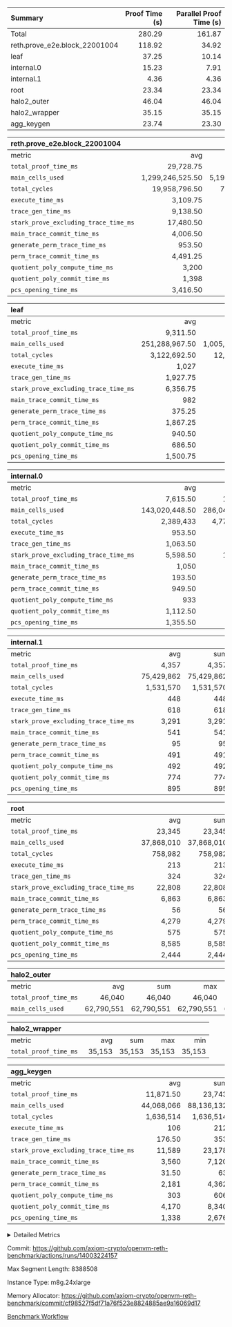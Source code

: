 | Summary | Proof Time (s) | Parallel Proof Time (s) |
|:---|---:|---:|
| Total |  280.29 |  161.87 |
| reth.prove_e2e.block_22001004 |  118.92 |  34.92 |
| leaf |  37.25 |  10.14 |
| internal.0 |  15.23 |  7.91 |
| internal.1 |  4.36 |  4.36 |
| root |  23.34 |  23.34 |
| halo2_outer |  46.04 |  46.04 |
| halo2_wrapper |  35.15 |  35.15 |
| agg_keygen |  23.74 |  23.30 |


| reth.prove_e2e.block_22001004 |||||
|:---|---:|---:|---:|---:|
|metric|avg|sum|max|min|
| `total_proof_time_ms ` |  29,728.75 |  118,915 |  34,917 |  25,879 |
| `main_cells_used     ` |  1,299,246,525.50 |  5,196,986,102 |  1,666,382,183 |  1,013,016,189 |
| `total_cycles        ` |  19,958,796.50 |  79,835,186 |  24,797,924 |  13,048,027 |
| `execute_time_ms     ` |  3,109.75 |  12,439 |  4,318 |  2,023 |
| `trace_gen_time_ms   ` |  9,138.50 |  36,554 |  10,817 |  7,233 |
| `stark_prove_excluding_trace_time_ms` |  17,480.50 |  69,922 |  20,820 |  14,462 |
| `main_trace_commit_time_ms` |  4,006.50 |  16,026 |  5,209 |  2,883 |
| `generate_perm_trace_time_ms` |  953.50 |  3,814 |  1,063 |  901 |
| `perm_trace_commit_time_ms` |  4,491.25 |  17,965 |  5,264 |  3,941 |
| `quotient_poly_compute_time_ms` |  3,200 |  12,800 |  4,252 |  2,142 |
| `quotient_poly_commit_time_ms` |  1,398 |  5,592 |  1,521 |  1,245 |
| `pcs_opening_time_ms ` |  3,416.50 |  13,666 |  3,608 |  3,161 |

| leaf |||||
|:---|---:|---:|---:|---:|
|metric|avg|sum|max|min|
| `total_proof_time_ms ` |  9,311.50 |  37,246 |  10,144 |  7,243 |
| `main_cells_used     ` |  251,288,967.50 |  1,005,155,870 |  280,313,607 |  195,726,168 |
| `total_cycles        ` |  3,122,692.50 |  12,490,770 |  3,457,672 |  2,577,082 |
| `execute_time_ms     ` |  1,027 |  4,108 |  1,122 |  858 |
| `trace_gen_time_ms   ` |  1,927.75 |  7,711 |  2,128 |  1,548 |
| `stark_prove_excluding_trace_time_ms` |  6,356.75 |  25,427 |  6,904 |  4,837 |
| `main_trace_commit_time_ms` |  982 |  3,928 |  1,067 |  762 |
| `generate_perm_trace_time_ms` |  375.25 |  1,501 |  411 |  281 |
| `perm_trace_commit_time_ms` |  1,867.25 |  7,469 |  2,040 |  1,401 |
| `quotient_poly_compute_time_ms` |  940.50 |  3,762 |  1,022 |  721 |
| `quotient_poly_commit_time_ms` |  686.50 |  2,746 |  751 |  520 |
| `pcs_opening_time_ms ` |  1,500.75 |  6,003 |  1,621 |  1,147 |

| internal.0 |||||
|:---|---:|---:|---:|---:|
|metric|avg|sum|max|min|
| `total_proof_time_ms ` |  7,615.50 |  15,231 |  7,914 |  7,317 |
| `main_cells_used     ` |  143,020,448.50 |  286,040,897 |  143,737,833 |  142,303,064 |
| `total_cycles        ` |  2,389,433 |  4,778,866 |  2,397,366 |  2,381,500 |
| `execute_time_ms     ` |  953.50 |  1,907 |  963 |  944 |
| `trace_gen_time_ms   ` |  1,063.50 |  2,127 |  1,066 |  1,061 |
| `stark_prove_excluding_trace_time_ms` |  5,598.50 |  11,197 |  5,885 |  5,312 |
| `main_trace_commit_time_ms` |  1,050 |  2,100 |  1,148 |  952 |
| `generate_perm_trace_time_ms` |  193.50 |  387 |  203 |  184 |
| `perm_trace_commit_time_ms` |  949.50 |  1,899 |  1,014 |  885 |
| `quotient_poly_compute_time_ms` |  933 |  1,866 |  997 |  869 |
| `quotient_poly_commit_time_ms` |  1,112.50 |  2,225 |  1,148 |  1,077 |
| `pcs_opening_time_ms ` |  1,355.50 |  2,711 |  1,370 |  1,341 |

| internal.1 |||||
|:---|---:|---:|---:|---:|
|metric|avg|sum|max|min|
| `total_proof_time_ms ` |  4,357 |  4,357 |  4,357 |  4,357 |
| `main_cells_used     ` |  75,429,862 |  75,429,862 |  75,429,862 |  75,429,862 |
| `total_cycles        ` |  1,531,570 |  1,531,570 |  1,531,570 |  1,531,570 |
| `execute_time_ms     ` |  448 |  448 |  448 |  448 |
| `trace_gen_time_ms   ` |  618 |  618 |  618 |  618 |
| `stark_prove_excluding_trace_time_ms` |  3,291 |  3,291 |  3,291 |  3,291 |
| `main_trace_commit_time_ms` |  541 |  541 |  541 |  541 |
| `generate_perm_trace_time_ms` |  95 |  95 |  95 |  95 |
| `perm_trace_commit_time_ms` |  491 |  491 |  491 |  491 |
| `quotient_poly_compute_time_ms` |  492 |  492 |  492 |  492 |
| `quotient_poly_commit_time_ms` |  774 |  774 |  774 |  774 |
| `pcs_opening_time_ms ` |  895 |  895 |  895 |  895 |

| root |||||
|:---|---:|---:|---:|---:|
|metric|avg|sum|max|min|
| `total_proof_time_ms ` |  23,345 |  23,345 |  23,345 |  23,345 |
| `main_cells_used     ` |  37,868,010 |  37,868,010 |  37,868,010 |  37,868,010 |
| `total_cycles        ` |  758,982 |  758,982 |  758,982 |  758,982 |
| `execute_time_ms     ` |  213 |  213 |  213 |  213 |
| `trace_gen_time_ms   ` |  324 |  324 |  324 |  324 |
| `stark_prove_excluding_trace_time_ms` |  22,808 |  22,808 |  22,808 |  22,808 |
| `main_trace_commit_time_ms` |  6,863 |  6,863 |  6,863 |  6,863 |
| `generate_perm_trace_time_ms` |  56 |  56 |  56 |  56 |
| `perm_trace_commit_time_ms` |  4,279 |  4,279 |  4,279 |  4,279 |
| `quotient_poly_compute_time_ms` |  575 |  575 |  575 |  575 |
| `quotient_poly_commit_time_ms` |  8,585 |  8,585 |  8,585 |  8,585 |
| `pcs_opening_time_ms ` |  2,444 |  2,444 |  2,444 |  2,444 |

| halo2_outer |||||
|:---|---:|---:|---:|---:|
|metric|avg|sum|max|min|
| `total_proof_time_ms ` |  46,040 |  46,040 |  46,040 |  46,040 |
| `main_cells_used     ` |  62,790,551 |  62,790,551 |  62,790,551 |  62,790,551 |

| halo2_wrapper |||||
|:---|---:|---:|---:|---:|
|metric|avg|sum|max|min|
| `total_proof_time_ms ` |  35,153 |  35,153 |  35,153 |  35,153 |

| agg_keygen |||||
|:---|---:|---:|---:|---:|
|metric|avg|sum|max|min|
| `total_proof_time_ms ` |  11,871.50 |  23,743 |  23,302 |  441 |
| `main_cells_used     ` |  44,068,066 |  88,136,132 |  87,208,061 |  928,071 |
| `total_cycles        ` |  1,636,514 |  1,636,514 |  1,636,514 |  1,636,514 |
| `execute_time_ms     ` |  106 |  212 |  212 |  0 |
| `trace_gen_time_ms   ` |  176.50 |  353 |  325 |  28 |
| `stark_prove_excluding_trace_time_ms` |  11,589 |  23,178 |  22,765 |  413 |
| `main_trace_commit_time_ms` |  3,560 |  7,120 |  7,067 |  53 |
| `generate_perm_trace_time_ms` |  31.50 |  63 |  52 |  11 |
| `perm_trace_commit_time_ms` |  2,181 |  4,362 |  4,311 |  51 |
| `quotient_poly_compute_time_ms` |  303 |  606 |  576 |  30 |
| `quotient_poly_commit_time_ms` |  4,170 |  8,340 |  8,279 |  61 |
| `pcs_opening_time_ms ` |  1,338 |  2,676 |  2,473 |  203 |



<details>
<summary>Detailed Metrics</summary>

| air_name | block_number | quotient_deg | interactions | constraints |
| --- | --- | --- | --- | --- |
| AccessAdapterAir<16> | 22001004 | 2 | 5 | 12 | 
| AccessAdapterAir<2> | 22001004 | 2 | 5 | 12 | 
| AccessAdapterAir<32> | 22001004 | 2 | 5 | 12 | 
| AccessAdapterAir<4> | 22001004 | 2 | 5 | 12 | 
| AccessAdapterAir<8> | 22001004 | 2 | 5 | 12 | 
| BitwiseOperationLookupAir<8> | 22001004 | 2 | 2 | 4 | 
| KeccakVmAir | 22001004 | 2 | 321 | 4,513 | 
| MemoryMerkleAir<8> | 22001004 | 2 | 4 | 39 | 
| PersistentBoundaryAir<8> | 22001004 | 2 | 3 | 7 | 
| PhantomAir | 22001004 | 2 | 3 | 5 | 
| Poseidon2PeripheryAir<BabyBearParameters>, 1> | 22001004 | 2 | 1 | 286 | 
| ProgramAir | 22001004 | 1 | 1 | 4 | 
| RangeTupleCheckerAir<2> | 22001004 | 1 | 1 | 4 | 
| Rv32HintStoreAir | 22001004 | 2 | 18 | 28 | 
| Sha256VmAir | 22001004 | 2 | 50 | 663 | 
| VariableRangeCheckerAir | 22001004 | 1 | 1 | 4 | 
| VmAirWrapper<Rv32BaseAluAdapterAir, BaseAluCoreAir<4, 8> | 22001004 | 2 | 20 | 37 | 
| VmAirWrapper<Rv32BaseAluAdapterAir, LessThanCoreAir<4, 8> | 22001004 | 2 | 18 | 40 | 
| VmAirWrapper<Rv32BaseAluAdapterAir, ShiftCoreAir<4, 8> | 22001004 | 2 | 24 | 91 | 
| VmAirWrapper<Rv32BranchAdapterAir, BranchEqualCoreAir<4> | 22001004 | 2 | 11 | 20 | 
| VmAirWrapper<Rv32BranchAdapterAir, BranchLessThanCoreAir<4, 8> | 22001004 | 2 | 13 | 35 | 
| VmAirWrapper<Rv32CondRdWriteAdapterAir, Rv32JalLuiCoreAir> | 22001004 | 2 | 10 | 18 | 
| VmAirWrapper<Rv32HeapAdapterAir<2, 32, 32>, BaseAluCoreAir<32, 8> | 22001004 | 2 | 61 | 126 | 
| VmAirWrapper<Rv32HeapAdapterAir<2, 32, 32>, LessThanCoreAir<32, 8> | 22001004 | 2 | 31 | 129 | 
| VmAirWrapper<Rv32HeapAdapterAir<2, 32, 32>, MultiplicationCoreAir<32, 8> | 22001004 | 2 | 61 | 57 | 
| VmAirWrapper<Rv32HeapAdapterAir<2, 32, 32>, ShiftCoreAir<32, 8> | 22001004 | 2 | 79 | 2,161 | 
| VmAirWrapper<Rv32HeapBranchAdapterAir<2, 32>, BranchEqualCoreAir<32> | 22001004 | 2 | 20 | 55 | 
| VmAirWrapper<Rv32HeapBranchAdapterAir<2, 32>, BranchLessThanCoreAir<32, 8> | 22001004 | 2 | 22 | 126 | 
| VmAirWrapper<Rv32IsEqualModAdapterAir<2, 1, 32, 32>, ModularIsEqualCoreAir<32, 4, 8> | 22001004 | 2 | 25 | 225 | 
| VmAirWrapper<Rv32IsEqualModAdapterAir<2, 3, 16, 48>, ModularIsEqualCoreAir<48, 4, 8> | 22001004 | 2 | 41 | 333 | 
| VmAirWrapper<Rv32JalrAdapterAir, Rv32JalrCoreAir> | 22001004 | 2 | 16 | 20 | 
| VmAirWrapper<Rv32LoadStoreAdapterAir, LoadSignExtendCoreAir<4, 8> | 22001004 | 2 | 18 | 33 | 
| VmAirWrapper<Rv32LoadStoreAdapterAir, LoadStoreCoreAir<4> | 22001004 | 2 | 17 | 40 | 
| VmAirWrapper<Rv32MultAdapterAir, DivRemCoreAir<4, 8> | 22001004 | 2 | 25 | 84 | 
| VmAirWrapper<Rv32MultAdapterAir, MulHCoreAir<4, 8> | 22001004 | 2 | 24 | 31 | 
| VmAirWrapper<Rv32MultAdapterAir, MultiplicationCoreAir<4, 8> | 22001004 | 2 | 19 | 19 | 
| VmAirWrapper<Rv32RdWriteAdapterAir, Rv32AuipcCoreAir> | 22001004 | 2 | 12 | 14 | 
| VmAirWrapper<Rv32VecHeapAdapterAir<1, 2, 2, 32, 32>, FieldExpressionCoreAir> | 22001004 | 2 | 415 | 480 | 
| VmAirWrapper<Rv32VecHeapAdapterAir<1, 6, 6, 16, 16>, FieldExpressionCoreAir> | 22001004 | 2 | 832 | 921 | 
| VmAirWrapper<Rv32VecHeapAdapterAir<2, 1, 1, 32, 32>, FieldExpressionCoreAir> | 22001004 | 2 | 158 | 190 | 
| VmAirWrapper<Rv32VecHeapAdapterAir<2, 2, 2, 32, 32>, FieldExpressionCoreAir> | 22001004 | 2 | 428 | 457 | 
| VmAirWrapper<Rv32VecHeapAdapterAir<2, 3, 3, 16, 16>, FieldExpressionCoreAir> | 22001004 | 2 | 246 | 288 | 
| VmAirWrapper<Rv32VecHeapAdapterAir<2, 6, 6, 16, 16>, FieldExpressionCoreAir> | 22001004 | 2 | 668 | 701 | 
| VmConnectorAir | 22001004 | 2 | 5 | 11 | 

| block_number | execute_time_ms |
| --- | --- |
| 22001004 | 212 | 

| group | air_name | block_number | rows | quotient_deg | prep_cols | perm_cols | main_cols | interactions | constraints | cells |
| --- | --- | --- | --- | --- | --- | --- | --- | --- | --- | --- |
| agg_keygen | AccessAdapterAir<16> | 22001004 |  | 2 |  |  |  | 5 | 12 |  | 
| agg_keygen | AccessAdapterAir<2> | 22001004 | 524,288 | 8 |  | 16 | 11 | 5 | 12 | 14,155,776 | 
| agg_keygen | AccessAdapterAir<32> | 22001004 |  | 2 |  |  |  | 5 | 12 |  | 
| agg_keygen | AccessAdapterAir<4> | 22001004 | 262,144 | 8 |  | 16 | 13 | 5 | 12 | 7,602,176 | 
| agg_keygen | AccessAdapterAir<8> | 22001004 | 8,192 | 8 |  | 16 | 17 | 5 | 12 | 270,336 | 
| agg_keygen | BitwiseOperationLookupAir<8> | 22001004 |  | 2 |  |  |  | 2 | 4 |  | 
| agg_keygen | FriReducedOpeningAir | 22001004 | 524,288 | 8 |  | 84 | 27 | 39 | 71 | 58,195,968 | 
| agg_keygen | JalRangeCheckAir | 22001004 | 65,536 | 8 |  | 28 | 12 | 9 | 14 | 2,621,440 | 
| agg_keygen | MemoryMerkleAir<8> | 22001004 |  | 2 |  |  |  | 4 | 39 |  | 
| agg_keygen | NativePoseidon2Air<BabyBearParameters>, 1> | 22001004 | 65,536 | 8 |  | 312 | 398 | 136 | 572 | 46,530,560 | 
| agg_keygen | PersistentBoundaryAir<8> | 22001004 |  | 2 |  |  |  | 3 | 7 |  | 
| agg_keygen | PhantomAir | 22001004 | 32,768 | 4 |  | 12 | 6 | 3 | 5 | 589,824 | 
| agg_keygen | Poseidon2PeripheryAir<BabyBearParameters>, 1> | 22001004 |  | 2 |  |  |  | 1 | 286 |  | 
| agg_keygen | ProgramAir | 22001004 | 131,072 | 1 |  | 8 | 10 | 1 | 4 | 2,359,296 | 
| agg_keygen | RangeTupleCheckerAir<2> | 22001004 |  | 1 |  |  |  | 1 | 4 |  | 
| agg_keygen | Rv32HintStoreAir | 22001004 |  | 2 |  |  |  | 18 | 28 |  | 
| agg_keygen | VariableRangeCheckerAir | 22001004 | 262,144 | 1 | 2 | 8 | 1 | 1 | 4 | 2,359,296 | 
| agg_keygen | VmAirWrapper<AluNativeAdapterAir, FieldArithmeticCoreAir> | 22001004 | 1,048,576 | 8 |  | 36 | 29 | 15 | 27 | 68,157,440 | 
| agg_keygen | VmAirWrapper<BranchNativeAdapterAir, BranchEqualCoreAir<1> | 22001004 | 262,144 | 8 |  | 28 | 23 | 11 | 25 | 13,369,344 | 
| agg_keygen | VmAirWrapper<NativeAdapterAir<2, 0>, PublicValuesCoreAir> | 22001004 | 64 | 8 |  | 28 | 27 | 11 | 30 | 3,520 | 
| agg_keygen | VmAirWrapper<NativeLoadStoreAdapterAir<1>, NativeLoadStoreCoreAir<1> | 22001004 | 524,288 | 8 |  | 40 | 21 | 15 | 20 | 31,981,568 | 
| agg_keygen | VmAirWrapper<NativeLoadStoreAdapterAir<4>, NativeLoadStoreCoreAir<4> | 22001004 | 131,072 | 8 |  | 40 | 27 | 15 | 20 | 8,781,824 | 
| agg_keygen | VmAirWrapper<NativeVectorizedAdapterAir<4>, FieldExtensionCoreAir> | 22001004 | 131,072 | 8 |  | 36 | 38 | 15 | 27 | 9,699,328 | 
| agg_keygen | VmAirWrapper<Rv32BaseAluAdapterAir, BaseAluCoreAir<4, 8> | 22001004 |  | 2 |  |  |  | 20 | 37 |  | 
| agg_keygen | VmAirWrapper<Rv32BaseAluAdapterAir, LessThanCoreAir<4, 8> | 22001004 |  | 2 |  |  |  | 18 | 40 |  | 
| agg_keygen | VmAirWrapper<Rv32BaseAluAdapterAir, ShiftCoreAir<4, 8> | 22001004 |  | 2 |  |  |  | 24 | 91 |  | 
| agg_keygen | VmAirWrapper<Rv32BranchAdapterAir, BranchEqualCoreAir<4> | 22001004 |  | 2 |  |  |  | 11 | 20 |  | 
| agg_keygen | VmAirWrapper<Rv32BranchAdapterAir, BranchLessThanCoreAir<4, 8> | 22001004 |  | 2 |  |  |  | 13 | 35 |  | 
| agg_keygen | VmAirWrapper<Rv32CondRdWriteAdapterAir, Rv32JalLuiCoreAir> | 22001004 |  | 2 |  |  |  | 10 | 18 |  | 
| agg_keygen | VmAirWrapper<Rv32JalrAdapterAir, Rv32JalrCoreAir> | 22001004 |  | 2 |  |  |  | 16 | 20 |  | 
| agg_keygen | VmAirWrapper<Rv32LoadStoreAdapterAir, LoadSignExtendCoreAir<4, 8> | 22001004 |  | 2 |  |  |  | 18 | 33 |  | 
| agg_keygen | VmAirWrapper<Rv32LoadStoreAdapterAir, LoadStoreCoreAir<4> | 22001004 |  | 2 |  |  |  | 17 | 40 |  | 
| agg_keygen | VmAirWrapper<Rv32MultAdapterAir, DivRemCoreAir<4, 8> | 22001004 |  | 2 |  |  |  | 25 | 84 |  | 
| agg_keygen | VmAirWrapper<Rv32MultAdapterAir, MulHCoreAir<4, 8> | 22001004 |  | 2 |  |  |  | 24 | 31 |  | 
| agg_keygen | VmAirWrapper<Rv32MultAdapterAir, MultiplicationCoreAir<4, 8> | 22001004 |  | 2 |  |  |  | 19 | 19 |  | 
| agg_keygen | VmAirWrapper<Rv32RdWriteAdapterAir, Rv32AuipcCoreAir> | 22001004 |  | 2 |  |  |  | 12 | 14 |  | 
| agg_keygen | VmConnectorAir | 22001004 | 2 | 8 | 1 | 16 | 5 | 5 | 11 | 42 | 
| agg_keygen | VolatileBoundaryAir | 22001004 | 131,072 | 8 |  | 20 | 12 | 7 | 19 | 4,194,304 | 

| group | air_name | block_number | idx | rows | prep_cols | perm_cols | main_cols | cells |
| --- | --- | --- | --- | --- | --- | --- | --- | --- |
| internal.0 | AccessAdapterAir<2> | 22001004 | 0 | 1,048,576 |  | 12 | 11 | 24,117,248 | 
| internal.0 | AccessAdapterAir<2> | 22001004 | 1 | 524,288 |  | 12 | 11 | 12,058,624 | 
| internal.0 | AccessAdapterAir<4> | 22001004 | 0 | 262,144 |  | 12 | 13 | 6,553,600 | 
| internal.0 | AccessAdapterAir<4> | 22001004 | 1 | 262,144 |  | 12 | 13 | 6,553,600 | 
| internal.0 | AccessAdapterAir<8> | 22001004 | 0 | 8,192 |  | 12 | 17 | 237,568 | 
| internal.0 | AccessAdapterAir<8> | 22001004 | 1 | 8,192 |  | 12 | 17 | 237,568 | 
| internal.0 | FriReducedOpeningAir | 22001004 | 0 | 1,048,576 |  | 44 | 27 | 74,448,896 | 
| internal.0 | FriReducedOpeningAir | 22001004 | 1 | 1,048,576 |  | 44 | 27 | 74,448,896 | 
| internal.0 | JalRangeCheckAir | 22001004 | 0 | 131,072 |  | 16 | 12 | 3,670,016 | 
| internal.0 | JalRangeCheckAir | 22001004 | 1 | 131,072 |  | 16 | 12 | 3,670,016 | 
| internal.0 | NativePoseidon2Air<BabyBearParameters>, 1> | 22001004 | 0 | 262,144 |  | 160 | 398 | 146,276,352 | 
| internal.0 | NativePoseidon2Air<BabyBearParameters>, 1> | 22001004 | 1 | 131,072 |  | 160 | 398 | 73,138,176 | 
| internal.0 | PhantomAir | 22001004 | 0 | 65,536 |  | 8 | 6 | 917,504 | 
| internal.0 | PhantomAir | 22001004 | 1 | 65,536 |  | 8 | 6 | 917,504 | 
| internal.0 | ProgramAir | 22001004 | 0 | 131,072 |  | 8 | 10 | 2,359,296 | 
| internal.0 | ProgramAir | 22001004 | 1 | 131,072 |  | 8 | 10 | 2,359,296 | 
| internal.0 | VariableRangeCheckerAir | 22001004 | 0 | 262,144 | 2 | 8 | 1 | 2,359,296 | 
| internal.0 | VariableRangeCheckerAir | 22001004 | 1 | 262,144 | 2 | 8 | 1 | 2,359,296 | 
| internal.0 | VmAirWrapper<AluNativeAdapterAir, FieldArithmeticCoreAir> | 22001004 | 0 | 2,097,152 |  | 20 | 29 | 102,760,448 | 
| internal.0 | VmAirWrapper<AluNativeAdapterAir, FieldArithmeticCoreAir> | 22001004 | 1 | 2,097,152 |  | 20 | 29 | 102,760,448 | 
| internal.0 | VmAirWrapper<BranchNativeAdapterAir, BranchEqualCoreAir<1> | 22001004 | 0 | 262,144 |  | 16 | 23 | 10,223,616 | 
| internal.0 | VmAirWrapper<BranchNativeAdapterAir, BranchEqualCoreAir<1> | 22001004 | 1 | 262,144 |  | 16 | 23 | 10,223,616 | 
| internal.0 | VmAirWrapper<NativeAdapterAir<2, 0>, PublicValuesCoreAir> | 22001004 | 0 | 64 |  | 16 | 23 | 2,496 | 
| internal.0 | VmAirWrapper<NativeAdapterAir<2, 0>, PublicValuesCoreAir> | 22001004 | 1 | 64 |  | 16 | 23 | 2,496 | 
| internal.0 | VmAirWrapper<NativeLoadStoreAdapterAir<1>, NativeLoadStoreCoreAir<1> | 22001004 | 0 | 524,288 |  | 24 | 21 | 23,592,960 | 
| internal.0 | VmAirWrapper<NativeLoadStoreAdapterAir<1>, NativeLoadStoreCoreAir<1> | 22001004 | 1 | 524,288 |  | 24 | 21 | 23,592,960 | 
| internal.0 | VmAirWrapper<NativeLoadStoreAdapterAir<4>, NativeLoadStoreCoreAir<4> | 22001004 | 0 | 262,144 |  | 24 | 27 | 13,369,344 | 
| internal.0 | VmAirWrapper<NativeLoadStoreAdapterAir<4>, NativeLoadStoreCoreAir<4> | 22001004 | 1 | 262,144 |  | 24 | 27 | 13,369,344 | 
| internal.0 | VmAirWrapper<NativeVectorizedAdapterAir<4>, FieldExtensionCoreAir> | 22001004 | 0 | 262,144 |  | 20 | 38 | 15,204,352 | 
| internal.0 | VmAirWrapper<NativeVectorizedAdapterAir<4>, FieldExtensionCoreAir> | 22001004 | 1 | 262,144 |  | 20 | 38 | 15,204,352 | 
| internal.0 | VmConnectorAir | 22001004 | 0 | 2 | 1 | 12 | 5 | 34 | 
| internal.0 | VmConnectorAir | 22001004 | 1 | 2 | 1 | 12 | 5 | 34 | 
| internal.0 | VolatileBoundaryAir | 22001004 | 0 | 262,144 |  | 12 | 12 | 6,291,456 | 
| internal.0 | VolatileBoundaryAir | 22001004 | 1 | 262,144 |  | 12 | 12 | 6,291,456 | 
| internal.1 | AccessAdapterAir<2> | 22001004 | 2 | 524,288 |  | 12 | 11 | 12,058,624 | 
| internal.1 | AccessAdapterAir<4> | 22001004 | 2 | 262,144 |  | 12 | 13 | 6,553,600 | 
| internal.1 | AccessAdapterAir<8> | 22001004 | 2 | 8,192 |  | 12 | 17 | 237,568 | 
| internal.1 | FriReducedOpeningAir | 22001004 | 2 | 262,144 |  | 44 | 27 | 18,612,224 | 
| internal.1 | JalRangeCheckAir | 22001004 | 2 | 65,536 |  | 16 | 12 | 1,835,008 | 
| internal.1 | NativePoseidon2Air<BabyBearParameters>, 1> | 22001004 | 2 | 65,536 |  | 160 | 398 | 36,569,088 | 
| internal.1 | PhantomAir | 22001004 | 2 | 16,384 |  | 8 | 6 | 229,376 | 
| internal.1 | ProgramAir | 22001004 | 2 | 131,072 |  | 8 | 10 | 2,359,296 | 
| internal.1 | VariableRangeCheckerAir | 22001004 | 2 | 262,144 | 2 | 8 | 1 | 2,359,296 | 
| internal.1 | VmAirWrapper<AluNativeAdapterAir, FieldArithmeticCoreAir> | 22001004 | 2 | 1,048,576 |  | 20 | 29 | 51,380,224 | 
| internal.1 | VmAirWrapper<BranchNativeAdapterAir, BranchEqualCoreAir<1> | 22001004 | 2 | 262,144 |  | 16 | 23 | 10,223,616 | 
| internal.1 | VmAirWrapper<NativeAdapterAir<2, 0>, PublicValuesCoreAir> | 22001004 | 2 | 64 |  | 16 | 23 | 2,496 | 
| internal.1 | VmAirWrapper<NativeLoadStoreAdapterAir<1>, NativeLoadStoreCoreAir<1> | 22001004 | 2 | 524,288 |  | 24 | 21 | 23,592,960 | 
| internal.1 | VmAirWrapper<NativeLoadStoreAdapterAir<4>, NativeLoadStoreCoreAir<4> | 22001004 | 2 | 131,072 |  | 24 | 27 | 6,684,672 | 
| internal.1 | VmAirWrapper<NativeVectorizedAdapterAir<4>, FieldExtensionCoreAir> | 22001004 | 2 | 131,072 |  | 20 | 38 | 7,602,176 | 
| internal.1 | VmConnectorAir | 22001004 | 2 | 2 | 1 | 12 | 5 | 34 | 
| internal.1 | VolatileBoundaryAir | 22001004 | 2 | 131,072 |  | 12 | 12 | 3,145,728 | 
| leaf | AccessAdapterAir<2> | 22001004 | 0 | 2,097,152 |  | 16 | 11 | 56,623,104 | 
| leaf | AccessAdapterAir<2> | 22001004 | 1 | 2,097,152 |  | 16 | 11 | 56,623,104 | 
| leaf | AccessAdapterAir<2> | 22001004 | 2 | 2,097,152 |  | 16 | 11 | 56,623,104 | 
| leaf | AccessAdapterAir<2> | 22001004 | 3 | 1,048,576 |  | 16 | 11 | 28,311,552 | 
| leaf | AccessAdapterAir<4> | 22001004 | 0 | 1,048,576 |  | 16 | 13 | 30,408,704 | 
| leaf | AccessAdapterAir<4> | 22001004 | 1 | 1,048,576 |  | 16 | 13 | 30,408,704 | 
| leaf | AccessAdapterAir<4> | 22001004 | 2 | 1,048,576 |  | 16 | 13 | 30,408,704 | 
| leaf | AccessAdapterAir<4> | 22001004 | 3 | 524,288 |  | 16 | 13 | 15,204,352 | 
| leaf | AccessAdapterAir<8> | 22001004 | 0 | 32,768 |  | 16 | 17 | 1,081,344 | 
| leaf | AccessAdapterAir<8> | 22001004 | 1 | 32,768 |  | 16 | 17 | 1,081,344 | 
| leaf | AccessAdapterAir<8> | 22001004 | 2 | 32,768 |  | 16 | 17 | 1,081,344 | 
| leaf | AccessAdapterAir<8> | 22001004 | 3 | 16,384 |  | 16 | 17 | 540,672 | 
| leaf | FriReducedOpeningAir | 22001004 | 0 | 4,194,304 |  | 84 | 27 | 465,567,744 | 
| leaf | FriReducedOpeningAir | 22001004 | 1 | 4,194,304 |  | 84 | 27 | 465,567,744 | 
| leaf | FriReducedOpeningAir | 22001004 | 2 | 4,194,304 |  | 84 | 27 | 465,567,744 | 
| leaf | FriReducedOpeningAir | 22001004 | 3 | 2,097,152 |  | 84 | 27 | 232,783,872 | 
| leaf | JalRangeCheckAir | 22001004 | 0 | 65,536 |  | 28 | 12 | 2,621,440 | 
| leaf | JalRangeCheckAir | 22001004 | 1 | 65,536 |  | 28 | 12 | 2,621,440 | 
| leaf | JalRangeCheckAir | 22001004 | 2 | 65,536 |  | 28 | 12 | 2,621,440 | 
| leaf | JalRangeCheckAir | 22001004 | 3 | 65,536 |  | 28 | 12 | 2,621,440 | 
| leaf | NativePoseidon2Air<BabyBearParameters>, 1> | 22001004 | 0 | 262,144 |  | 312 | 398 | 186,122,240 | 
| leaf | NativePoseidon2Air<BabyBearParameters>, 1> | 22001004 | 1 | 262,144 |  | 312 | 398 | 186,122,240 | 
| leaf | NativePoseidon2Air<BabyBearParameters>, 1> | 22001004 | 2 | 262,144 |  | 312 | 398 | 186,122,240 | 
| leaf | NativePoseidon2Air<BabyBearParameters>, 1> | 22001004 | 3 | 262,144 |  | 312 | 398 | 186,122,240 | 
| leaf | PhantomAir | 22001004 | 0 | 32,768 |  | 12 | 6 | 589,824 | 
| leaf | PhantomAir | 22001004 | 1 | 32,768 |  | 12 | 6 | 589,824 | 
| leaf | PhantomAir | 22001004 | 2 | 32,768 |  | 12 | 6 | 589,824 | 
| leaf | PhantomAir | 22001004 | 3 | 32,768 |  | 12 | 6 | 589,824 | 
| leaf | ProgramAir | 22001004 | 0 | 2,097,152 |  | 8 | 10 | 37,748,736 | 
| leaf | ProgramAir | 22001004 | 1 | 2,097,152 |  | 8 | 10 | 37,748,736 | 
| leaf | ProgramAir | 22001004 | 2 | 2,097,152 |  | 8 | 10 | 37,748,736 | 
| leaf | ProgramAir | 22001004 | 3 | 2,097,152 |  | 8 | 10 | 37,748,736 | 
| leaf | VariableRangeCheckerAir | 22001004 | 0 | 262,144 | 2 | 8 | 1 | 2,359,296 | 
| leaf | VariableRangeCheckerAir | 22001004 | 1 | 262,144 | 2 | 8 | 1 | 2,359,296 | 
| leaf | VariableRangeCheckerAir | 22001004 | 2 | 262,144 | 2 | 8 | 1 | 2,359,296 | 
| leaf | VariableRangeCheckerAir | 22001004 | 3 | 262,144 | 2 | 8 | 1 | 2,359,296 | 
| leaf | VmAirWrapper<AluNativeAdapterAir, FieldArithmeticCoreAir> | 22001004 | 0 | 2,097,152 |  | 36 | 29 | 136,314,880 | 
| leaf | VmAirWrapper<AluNativeAdapterAir, FieldArithmeticCoreAir> | 22001004 | 1 | 2,097,152 |  | 36 | 29 | 136,314,880 | 
| leaf | VmAirWrapper<AluNativeAdapterAir, FieldArithmeticCoreAir> | 22001004 | 2 | 2,097,152 |  | 36 | 29 | 136,314,880 | 
| leaf | VmAirWrapper<AluNativeAdapterAir, FieldArithmeticCoreAir> | 22001004 | 3 | 2,097,152 |  | 36 | 29 | 136,314,880 | 
| leaf | VmAirWrapper<BranchNativeAdapterAir, BranchEqualCoreAir<1> | 22001004 | 0 | 524,288 |  | 28 | 23 | 26,738,688 | 
| leaf | VmAirWrapper<BranchNativeAdapterAir, BranchEqualCoreAir<1> | 22001004 | 1 | 524,288 |  | 28 | 23 | 26,738,688 | 
| leaf | VmAirWrapper<BranchNativeAdapterAir, BranchEqualCoreAir<1> | 22001004 | 2 | 524,288 |  | 28 | 23 | 26,738,688 | 
| leaf | VmAirWrapper<BranchNativeAdapterAir, BranchEqualCoreAir<1> | 22001004 | 3 | 524,288 |  | 28 | 23 | 26,738,688 | 
| leaf | VmAirWrapper<NativeAdapterAir<2, 0>, PublicValuesCoreAir> | 22001004 | 0 | 64 |  | 28 | 27 | 3,520 | 
| leaf | VmAirWrapper<NativeAdapterAir<2, 0>, PublicValuesCoreAir> | 22001004 | 1 | 64 |  | 28 | 27 | 3,520 | 
| leaf | VmAirWrapper<NativeAdapterAir<2, 0>, PublicValuesCoreAir> | 22001004 | 2 | 64 |  | 28 | 27 | 3,520 | 
| leaf | VmAirWrapper<NativeAdapterAir<2, 0>, PublicValuesCoreAir> | 22001004 | 3 | 64 |  | 28 | 27 | 3,520 | 
| leaf | VmAirWrapper<NativeLoadStoreAdapterAir<1>, NativeLoadStoreCoreAir<1> | 22001004 | 0 | 1,048,576 |  | 40 | 21 | 63,963,136 | 
| leaf | VmAirWrapper<NativeLoadStoreAdapterAir<1>, NativeLoadStoreCoreAir<1> | 22001004 | 1 | 1,048,576 |  | 40 | 21 | 63,963,136 | 
| leaf | VmAirWrapper<NativeLoadStoreAdapterAir<1>, NativeLoadStoreCoreAir<1> | 22001004 | 2 | 1,048,576 |  | 40 | 21 | 63,963,136 | 
| leaf | VmAirWrapper<NativeLoadStoreAdapterAir<1>, NativeLoadStoreCoreAir<1> | 22001004 | 3 | 1,048,576 |  | 40 | 21 | 63,963,136 | 
| leaf | VmAirWrapper<NativeLoadStoreAdapterAir<4>, NativeLoadStoreCoreAir<4> | 22001004 | 0 | 262,144 |  | 40 | 27 | 17,563,648 | 
| leaf | VmAirWrapper<NativeLoadStoreAdapterAir<4>, NativeLoadStoreCoreAir<4> | 22001004 | 1 | 262,144 |  | 40 | 27 | 17,563,648 | 
| leaf | VmAirWrapper<NativeLoadStoreAdapterAir<4>, NativeLoadStoreCoreAir<4> | 22001004 | 2 | 262,144 |  | 40 | 27 | 17,563,648 | 
| leaf | VmAirWrapper<NativeLoadStoreAdapterAir<4>, NativeLoadStoreCoreAir<4> | 22001004 | 3 | 262,144 |  | 40 | 27 | 17,563,648 | 
| leaf | VmAirWrapper<NativeVectorizedAdapterAir<4>, FieldExtensionCoreAir> | 22001004 | 0 | 262,144 |  | 36 | 38 | 19,398,656 | 
| leaf | VmAirWrapper<NativeVectorizedAdapterAir<4>, FieldExtensionCoreAir> | 22001004 | 1 | 524,288 |  | 36 | 38 | 38,797,312 | 
| leaf | VmAirWrapper<NativeVectorizedAdapterAir<4>, FieldExtensionCoreAir> | 22001004 | 2 | 524,288 |  | 36 | 38 | 38,797,312 | 
| leaf | VmAirWrapper<NativeVectorizedAdapterAir<4>, FieldExtensionCoreAir> | 22001004 | 3 | 262,144 |  | 36 | 38 | 19,398,656 | 
| leaf | VmConnectorAir | 22001004 | 0 | 2 | 1 | 16 | 5 | 42 | 
| leaf | VmConnectorAir | 22001004 | 1 | 2 | 1 | 16 | 5 | 42 | 
| leaf | VmConnectorAir | 22001004 | 2 | 2 | 1 | 16 | 5 | 42 | 
| leaf | VmConnectorAir | 22001004 | 3 | 2 | 1 | 16 | 5 | 42 | 
| leaf | VolatileBoundaryAir | 22001004 | 0 | 1,048,576 |  | 20 | 12 | 33,554,432 | 
| leaf | VolatileBoundaryAir | 22001004 | 1 | 1,048,576 |  | 20 | 12 | 33,554,432 | 
| leaf | VolatileBoundaryAir | 22001004 | 2 | 1,048,576 |  | 20 | 12 | 33,554,432 | 
| leaf | VolatileBoundaryAir | 22001004 | 3 | 524,288 |  | 20 | 12 | 16,777,216 | 
| root | AccessAdapterAir<2> | 22001004 | 0 | 262,144 |  | 8 | 11 | 4,980,736 | 
| root | AccessAdapterAir<4> | 22001004 | 0 | 131,072 |  | 8 | 13 | 2,752,512 | 
| root | AccessAdapterAir<8> | 22001004 | 0 | 4,096 |  | 8 | 17 | 102,400 | 
| root | FriReducedOpeningAir | 22001004 | 0 | 131,072 |  | 24 | 27 | 6,684,672 | 
| root | JalRangeCheckAir | 22001004 | 0 | 32,768 |  | 12 | 12 | 786,432 | 
| root | NativePoseidon2Air<BabyBearParameters>, 1> | 22001004 | 0 | 32,768 |  | 84 | 398 | 15,794,176 | 
| root | PhantomAir | 22001004 | 0 | 8,192 |  | 8 | 6 | 114,688 | 
| root | ProgramAir | 22001004 | 0 | 131,072 |  | 8 | 10 | 2,359,296 | 
| root | VariableRangeCheckerAir | 22001004 | 0 | 262,144 | 2 | 8 | 1 | 2,359,296 | 
| root | VmAirWrapper<AluNativeAdapterAir, FieldArithmeticCoreAir> | 22001004 | 0 | 524,288 |  | 12 | 29 | 21,495,808 | 
| root | VmAirWrapper<BranchNativeAdapterAir, BranchEqualCoreAir<1> | 22001004 | 0 | 131,072 |  | 12 | 23 | 4,587,520 | 
| root | VmAirWrapper<NativeAdapterAir<2, 0>, PublicValuesCoreAir> | 22001004 | 0 | 64 |  | 12 | 22 | 2,176 | 
| root | VmAirWrapper<NativeLoadStoreAdapterAir<1>, NativeLoadStoreCoreAir<1> | 22001004 | 0 | 262,144 |  | 16 | 21 | 9,699,328 | 
| root | VmAirWrapper<NativeLoadStoreAdapterAir<4>, NativeLoadStoreCoreAir<4> | 22001004 | 0 | 65,536 |  | 16 | 27 | 2,818,048 | 
| root | VmAirWrapper<NativeVectorizedAdapterAir<4>, FieldExtensionCoreAir> | 22001004 | 0 | 65,536 |  | 12 | 38 | 3,276,800 | 
| root | VmConnectorAir | 22001004 | 0 | 2 | 1 | 8 | 5 | 26 | 
| root | VolatileBoundaryAir | 22001004 | 0 | 131,072 |  | 8 | 12 | 2,621,440 | 

| group | air_name | block_number | segment | rows | prep_cols | perm_cols | main_cols | cells |
| --- | --- | --- | --- | --- | --- | --- | --- | --- |
| agg_keygen | AccessAdapterAir<16> | 22001004 | 0 | 1 |  | 16 | 25 | 41 | 
| agg_keygen | AccessAdapterAir<2> | 22001004 | 0 | 1 |  | 16 | 11 | 27 | 
| agg_keygen | AccessAdapterAir<32> | 22001004 | 0 | 1 |  | 16 | 41 | 57 | 
| agg_keygen | AccessAdapterAir<4> | 22001004 | 0 | 1 |  | 16 | 13 | 29 | 
| agg_keygen | AccessAdapterAir<8> | 22001004 | 0 | 1 |  | 16 | 17 | 33 | 
| agg_keygen | BitwiseOperationLookupAir<8> | 22001004 | 0 | 65,536 | 3 | 8 | 2 | 655,360 | 
| agg_keygen | MemoryMerkleAir<8> | 22001004 | 0 | 64 |  | 16 | 32 | 3,072 | 
| agg_keygen | PersistentBoundaryAir<8> | 22001004 | 0 | 1 |  | 12 | 20 | 32 | 
| agg_keygen | PhantomAir | 22001004 | 0 | 1 |  | 12 | 6 | 18 | 
| agg_keygen | Poseidon2PeripheryAir<BabyBearParameters>, 1> | 22001004 | 0 | 32 |  | 8 | 300 | 9,856 | 
| agg_keygen | ProgramAir | 22001004 | 0 | 1 |  | 8 | 10 | 18 | 
| agg_keygen | RangeTupleCheckerAir<2> | 22001004 | 0 | 524,288 | 2 | 8 | 1 | 4,718,592 | 
| agg_keygen | Rv32HintStoreAir | 22001004 | 0 | 1 |  | 44 | 32 | 76 | 
| agg_keygen | VariableRangeCheckerAir | 22001004 | 0 | 262,144 | 2 | 8 | 1 | 2,359,296 | 
| agg_keygen | VmAirWrapper<Rv32BaseAluAdapterAir, BaseAluCoreAir<4, 8> | 22001004 | 0 | 1 |  | 52 | 36 | 88 | 
| agg_keygen | VmAirWrapper<Rv32BaseAluAdapterAir, LessThanCoreAir<4, 8> | 22001004 | 0 | 1 |  | 40 | 37 | 77 | 
| agg_keygen | VmAirWrapper<Rv32BaseAluAdapterAir, ShiftCoreAir<4, 8> | 22001004 | 0 | 1 |  | 52 | 53 | 105 | 
| agg_keygen | VmAirWrapper<Rv32BranchAdapterAir, BranchEqualCoreAir<4> | 22001004 | 0 | 1 |  | 28 | 26 | 54 | 
| agg_keygen | VmAirWrapper<Rv32BranchAdapterAir, BranchLessThanCoreAir<4, 8> | 22001004 | 0 | 1 |  | 32 | 32 | 64 | 
| agg_keygen | VmAirWrapper<Rv32CondRdWriteAdapterAir, Rv32JalLuiCoreAir> | 22001004 | 0 | 1 |  | 28 | 18 | 46 | 
| agg_keygen | VmAirWrapper<Rv32JalrAdapterAir, Rv32JalrCoreAir> | 22001004 | 0 | 1 |  | 36 | 28 | 64 | 
| agg_keygen | VmAirWrapper<Rv32LoadStoreAdapterAir, LoadSignExtendCoreAir<4, 8> | 22001004 | 0 | 1 |  | 52 | 36 | 88 | 
| agg_keygen | VmAirWrapper<Rv32LoadStoreAdapterAir, LoadStoreCoreAir<4> | 22001004 | 0 | 1 |  | 52 | 41 | 93 | 
| agg_keygen | VmAirWrapper<Rv32MultAdapterAir, DivRemCoreAir<4, 8> | 22001004 | 0 | 1 |  | 72 | 59 | 131 | 
| agg_keygen | VmAirWrapper<Rv32MultAdapterAir, MulHCoreAir<4, 8> | 22001004 | 0 | 1 |  | 72 | 39 | 111 | 
| agg_keygen | VmAirWrapper<Rv32MultAdapterAir, MultiplicationCoreAir<4, 8> | 22001004 | 0 | 1 |  | 52 | 31 | 83 | 
| agg_keygen | VmAirWrapper<Rv32RdWriteAdapterAir, Rv32AuipcCoreAir> | 22001004 | 0 | 1 |  | 28 | 20 | 48 | 
| agg_keygen | VmConnectorAir | 22001004 | 0 | 2 | 1 | 16 | 5 | 42 | 
| reth.prove_e2e.block_22001004 | AccessAdapterAir<16> | 22001004 | 0 | 64 |  | 16 | 25 | 2,624 | 
| reth.prove_e2e.block_22001004 | AccessAdapterAir<16> | 22001004 | 1 | 524,288 |  | 16 | 25 | 21,495,808 | 
| reth.prove_e2e.block_22001004 | AccessAdapterAir<16> | 22001004 | 2 | 262,144 |  | 16 | 25 | 10,747,904 | 
| reth.prove_e2e.block_22001004 | AccessAdapterAir<16> | 22001004 | 3 | 65,536 |  | 16 | 25 | 2,686,976 | 
| reth.prove_e2e.block_22001004 | AccessAdapterAir<2> | 22001004 | 2 | 512 |  | 16 | 11 | 13,824 | 
| reth.prove_e2e.block_22001004 | AccessAdapterAir<2> | 22001004 | 3 | 131,072 |  | 16 | 11 | 3,538,944 | 
| reth.prove_e2e.block_22001004 | AccessAdapterAir<32> | 22001004 | 0 | 32 |  | 16 | 41 | 1,824 | 
| reth.prove_e2e.block_22001004 | AccessAdapterAir<32> | 22001004 | 1 | 262,144 |  | 16 | 41 | 14,942,208 | 
| reth.prove_e2e.block_22001004 | AccessAdapterAir<32> | 22001004 | 2 | 131,072 |  | 16 | 41 | 7,471,104 | 
| reth.prove_e2e.block_22001004 | AccessAdapterAir<32> | 22001004 | 3 | 32,768 |  | 16 | 41 | 1,867,776 | 
| reth.prove_e2e.block_22001004 | AccessAdapterAir<4> | 22001004 | 0 | 64 |  | 16 | 13 | 1,856 | 
| reth.prove_e2e.block_22001004 | AccessAdapterAir<4> | 22001004 | 2 | 256 |  | 16 | 13 | 7,424 | 
| reth.prove_e2e.block_22001004 | AccessAdapterAir<4> | 22001004 | 3 | 65,536 |  | 16 | 13 | 1,900,544 | 
| reth.prove_e2e.block_22001004 | AccessAdapterAir<8> | 22001004 | 0 | 1,048,576 |  | 16 | 17 | 34,603,008 | 
| reth.prove_e2e.block_22001004 | AccessAdapterAir<8> | 22001004 | 1 | 2,097,152 |  | 16 | 17 | 69,206,016 | 
| reth.prove_e2e.block_22001004 | AccessAdapterAir<8> | 22001004 | 2 | 2,097,152 |  | 16 | 17 | 69,206,016 | 
| reth.prove_e2e.block_22001004 | AccessAdapterAir<8> | 22001004 | 3 | 1,048,576 |  | 16 | 17 | 34,603,008 | 
| reth.prove_e2e.block_22001004 | BitwiseOperationLookupAir<8> | 22001004 | 0 | 65,536 | 3 | 8 | 2 | 655,360 | 
| reth.prove_e2e.block_22001004 | BitwiseOperationLookupAir<8> | 22001004 | 1 | 65,536 | 3 | 8 | 2 | 655,360 | 
| reth.prove_e2e.block_22001004 | BitwiseOperationLookupAir<8> | 22001004 | 2 | 65,536 | 3 | 8 | 2 | 655,360 | 
| reth.prove_e2e.block_22001004 | BitwiseOperationLookupAir<8> | 22001004 | 3 | 65,536 | 3 | 8 | 2 | 655,360 | 
| reth.prove_e2e.block_22001004 | KeccakVmAir | 22001004 | 0 | 1 |  | 1,056 | 3,163 | 4,219 | 
| reth.prove_e2e.block_22001004 | KeccakVmAir | 22001004 | 1 | 262,144 |  | 1,056 | 3,163 | 1,105,985,536 | 
| reth.prove_e2e.block_22001004 | KeccakVmAir | 22001004 | 2 | 16,384 |  | 1,056 | 3,163 | 69,124,096 | 
| reth.prove_e2e.block_22001004 | KeccakVmAir | 22001004 | 3 | 262,144 |  | 1,056 | 3,163 | 1,105,985,536 | 
| reth.prove_e2e.block_22001004 | MemoryMerkleAir<8> | 22001004 | 0 | 1,048,576 |  | 16 | 32 | 50,331,648 | 
| reth.prove_e2e.block_22001004 | MemoryMerkleAir<8> | 22001004 | 1 | 1,048,576 |  | 16 | 32 | 50,331,648 | 
| reth.prove_e2e.block_22001004 | MemoryMerkleAir<8> | 22001004 | 2 | 1,048,576 |  | 16 | 32 | 50,331,648 | 
| reth.prove_e2e.block_22001004 | MemoryMerkleAir<8> | 22001004 | 3 | 2,097,152 |  | 16 | 32 | 100,663,296 | 
| reth.prove_e2e.block_22001004 | PersistentBoundaryAir<8> | 22001004 | 0 | 1,048,576 |  | 12 | 20 | 33,554,432 | 
| reth.prove_e2e.block_22001004 | PersistentBoundaryAir<8> | 22001004 | 1 | 1,048,576 |  | 12 | 20 | 33,554,432 | 
| reth.prove_e2e.block_22001004 | PersistentBoundaryAir<8> | 22001004 | 2 | 1,048,576 |  | 12 | 20 | 33,554,432 | 
| reth.prove_e2e.block_22001004 | PersistentBoundaryAir<8> | 22001004 | 3 | 1,048,576 |  | 12 | 20 | 33,554,432 | 
| reth.prove_e2e.block_22001004 | PhantomAir | 22001004 | 0 | 4 |  | 12 | 6 | 72 | 
| reth.prove_e2e.block_22001004 | PhantomAir | 22001004 | 1 | 128 |  | 12 | 6 | 2,304 | 
| reth.prove_e2e.block_22001004 | PhantomAir | 22001004 | 2 | 16 |  | 12 | 6 | 288 | 
| reth.prove_e2e.block_22001004 | PhantomAir | 22001004 | 3 | 8 |  | 12 | 6 | 144 | 
| reth.prove_e2e.block_22001004 | Poseidon2PeripheryAir<BabyBearParameters>, 1> | 22001004 | 0 | 1,048,576 |  | 8 | 300 | 322,961,408 | 
| reth.prove_e2e.block_22001004 | Poseidon2PeripheryAir<BabyBearParameters>, 1> | 22001004 | 1 | 1,048,576 |  | 8 | 300 | 322,961,408 | 
| reth.prove_e2e.block_22001004 | Poseidon2PeripheryAir<BabyBearParameters>, 1> | 22001004 | 2 | 524,288 |  | 8 | 300 | 161,480,704 | 
| reth.prove_e2e.block_22001004 | Poseidon2PeripheryAir<BabyBearParameters>, 1> | 22001004 | 3 | 1,048,576 |  | 8 | 300 | 322,961,408 | 
| reth.prove_e2e.block_22001004 | ProgramAir | 22001004 | 0 | 1,048,576 |  | 8 | 10 | 18,874,368 | 
| reth.prove_e2e.block_22001004 | ProgramAir | 22001004 | 1 | 1,048,576 |  | 8 | 10 | 18,874,368 | 
| reth.prove_e2e.block_22001004 | ProgramAir | 22001004 | 2 | 1,048,576 |  | 8 | 10 | 18,874,368 | 
| reth.prove_e2e.block_22001004 | ProgramAir | 22001004 | 3 | 1,048,576 |  | 8 | 10 | 18,874,368 | 
| reth.prove_e2e.block_22001004 | RangeTupleCheckerAir<2> | 22001004 | 0 | 2,097,152 | 2 | 8 | 1 | 18,874,368 | 
| reth.prove_e2e.block_22001004 | RangeTupleCheckerAir<2> | 22001004 | 1 | 2,097,152 | 2 | 8 | 1 | 18,874,368 | 
| reth.prove_e2e.block_22001004 | RangeTupleCheckerAir<2> | 22001004 | 2 | 2,097,152 | 2 | 8 | 1 | 18,874,368 | 
| reth.prove_e2e.block_22001004 | RangeTupleCheckerAir<2> | 22001004 | 3 | 2,097,152 | 2 | 8 | 1 | 18,874,368 | 
| reth.prove_e2e.block_22001004 | Rv32HintStoreAir | 22001004 | 0 | 524,288 |  | 44 | 32 | 39,845,888 | 
| reth.prove_e2e.block_22001004 | Rv32HintStoreAir | 22001004 | 1 | 524,288 |  | 44 | 32 | 39,845,888 | 
| reth.prove_e2e.block_22001004 | Rv32HintStoreAir | 22001004 | 2 | 32 |  | 44 | 32 | 2,432 | 
| reth.prove_e2e.block_22001004 | VariableRangeCheckerAir | 22001004 | 0 | 262,144 | 2 | 8 | 1 | 2,359,296 | 
| reth.prove_e2e.block_22001004 | VariableRangeCheckerAir | 22001004 | 1 | 262,144 | 2 | 8 | 1 | 2,359,296 | 
| reth.prove_e2e.block_22001004 | VariableRangeCheckerAir | 22001004 | 2 | 262,144 | 2 | 8 | 1 | 2,359,296 | 
| reth.prove_e2e.block_22001004 | VariableRangeCheckerAir | 22001004 | 3 | 262,144 | 2 | 8 | 1 | 2,359,296 | 
| reth.prove_e2e.block_22001004 | VmAirWrapper<Rv32BaseAluAdapterAir, BaseAluCoreAir<4, 8> | 22001004 | 0 | 8,388,608 |  | 52 | 36 | 738,197,504 | 
| reth.prove_e2e.block_22001004 | VmAirWrapper<Rv32BaseAluAdapterAir, BaseAluCoreAir<4, 8> | 22001004 | 1 | 8,388,608 |  | 52 | 36 | 738,197,504 | 
| reth.prove_e2e.block_22001004 | VmAirWrapper<Rv32BaseAluAdapterAir, BaseAluCoreAir<4, 8> | 22001004 | 2 | 8,388,608 |  | 52 | 36 | 738,197,504 | 
| reth.prove_e2e.block_22001004 | VmAirWrapper<Rv32BaseAluAdapterAir, BaseAluCoreAir<4, 8> | 22001004 | 3 | 8,388,608 |  | 52 | 36 | 738,197,504 | 
| reth.prove_e2e.block_22001004 | VmAirWrapper<Rv32BaseAluAdapterAir, LessThanCoreAir<4, 8> | 22001004 | 0 | 524,288 |  | 40 | 37 | 40,370,176 | 
| reth.prove_e2e.block_22001004 | VmAirWrapper<Rv32BaseAluAdapterAir, LessThanCoreAir<4, 8> | 22001004 | 1 | 524,288 |  | 40 | 37 | 40,370,176 | 
| reth.prove_e2e.block_22001004 | VmAirWrapper<Rv32BaseAluAdapterAir, LessThanCoreAir<4, 8> | 22001004 | 2 | 524,288 |  | 40 | 37 | 40,370,176 | 
| reth.prove_e2e.block_22001004 | VmAirWrapper<Rv32BaseAluAdapterAir, LessThanCoreAir<4, 8> | 22001004 | 3 | 524,288 |  | 40 | 37 | 40,370,176 | 
| reth.prove_e2e.block_22001004 | VmAirWrapper<Rv32BaseAluAdapterAir, ShiftCoreAir<4, 8> | 22001004 | 0 | 1,048,576 |  | 52 | 53 | 110,100,480 | 
| reth.prove_e2e.block_22001004 | VmAirWrapper<Rv32BaseAluAdapterAir, ShiftCoreAir<4, 8> | 22001004 | 1 | 2,097,152 |  | 52 | 53 | 220,200,960 | 
| reth.prove_e2e.block_22001004 | VmAirWrapper<Rv32BaseAluAdapterAir, ShiftCoreAir<4, 8> | 22001004 | 2 | 2,097,152 |  | 52 | 53 | 220,200,960 | 
| reth.prove_e2e.block_22001004 | VmAirWrapper<Rv32BaseAluAdapterAir, ShiftCoreAir<4, 8> | 22001004 | 3 | 1,048,576 |  | 52 | 53 | 110,100,480 | 
| reth.prove_e2e.block_22001004 | VmAirWrapper<Rv32BranchAdapterAir, BranchEqualCoreAir<4> | 22001004 | 0 | 2,097,152 |  | 28 | 26 | 113,246,208 | 
| reth.prove_e2e.block_22001004 | VmAirWrapper<Rv32BranchAdapterAir, BranchEqualCoreAir<4> | 22001004 | 1 | 2,097,152 |  | 28 | 26 | 113,246,208 | 
| reth.prove_e2e.block_22001004 | VmAirWrapper<Rv32BranchAdapterAir, BranchEqualCoreAir<4> | 22001004 | 2 | 2,097,152 |  | 28 | 26 | 113,246,208 | 
| reth.prove_e2e.block_22001004 | VmAirWrapper<Rv32BranchAdapterAir, BranchEqualCoreAir<4> | 22001004 | 3 | 2,097,152 |  | 28 | 26 | 113,246,208 | 
| reth.prove_e2e.block_22001004 | VmAirWrapper<Rv32BranchAdapterAir, BranchLessThanCoreAir<4, 8> | 22001004 | 0 | 1,048,576 |  | 32 | 32 | 67,108,864 | 
| reth.prove_e2e.block_22001004 | VmAirWrapper<Rv32BranchAdapterAir, BranchLessThanCoreAir<4, 8> | 22001004 | 1 | 2,097,152 |  | 32 | 32 | 134,217,728 | 
| reth.prove_e2e.block_22001004 | VmAirWrapper<Rv32BranchAdapterAir, BranchLessThanCoreAir<4, 8> | 22001004 | 2 | 4,194,304 |  | 32 | 32 | 268,435,456 | 
| reth.prove_e2e.block_22001004 | VmAirWrapper<Rv32BranchAdapterAir, BranchLessThanCoreAir<4, 8> | 22001004 | 3 | 524,288 |  | 32 | 32 | 33,554,432 | 
| reth.prove_e2e.block_22001004 | VmAirWrapper<Rv32CondRdWriteAdapterAir, Rv32JalLuiCoreAir> | 22001004 | 0 | 1,048,576 |  | 28 | 18 | 48,234,496 | 
| reth.prove_e2e.block_22001004 | VmAirWrapper<Rv32CondRdWriteAdapterAir, Rv32JalLuiCoreAir> | 22001004 | 1 | 524,288 |  | 28 | 18 | 24,117,248 | 
| reth.prove_e2e.block_22001004 | VmAirWrapper<Rv32CondRdWriteAdapterAir, Rv32JalLuiCoreAir> | 22001004 | 2 | 524,288 |  | 28 | 18 | 24,117,248 | 
| reth.prove_e2e.block_22001004 | VmAirWrapper<Rv32CondRdWriteAdapterAir, Rv32JalLuiCoreAir> | 22001004 | 3 | 262,144 |  | 28 | 18 | 12,058,624 | 
| reth.prove_e2e.block_22001004 | VmAirWrapper<Rv32HeapAdapterAir<2, 32, 32>, BaseAluCoreAir<32, 8> | 22001004 | 1 | 2,048 |  | 192 | 168 | 737,280 | 
| reth.prove_e2e.block_22001004 | VmAirWrapper<Rv32HeapAdapterAir<2, 32, 32>, BaseAluCoreAir<32, 8> | 22001004 | 2 | 16,384 |  | 192 | 168 | 5,898,240 | 
| reth.prove_e2e.block_22001004 | VmAirWrapper<Rv32HeapAdapterAir<2, 32, 32>, BaseAluCoreAir<32, 8> | 22001004 | 3 | 4,096 |  | 192 | 168 | 1,474,560 | 
| reth.prove_e2e.block_22001004 | VmAirWrapper<Rv32HeapAdapterAir<2, 32, 32>, LessThanCoreAir<32, 8> | 22001004 | 1 | 1,024 |  | 68 | 169 | 242,688 | 
| reth.prove_e2e.block_22001004 | VmAirWrapper<Rv32HeapAdapterAir<2, 32, 32>, LessThanCoreAir<32, 8> | 22001004 | 2 | 4,096 |  | 68 | 169 | 970,752 | 
| reth.prove_e2e.block_22001004 | VmAirWrapper<Rv32HeapAdapterAir<2, 32, 32>, LessThanCoreAir<32, 8> | 22001004 | 3 | 1,024 |  | 68 | 169 | 242,688 | 
| reth.prove_e2e.block_22001004 | VmAirWrapper<Rv32HeapAdapterAir<2, 32, 32>, MultiplicationCoreAir<32, 8> | 22001004 | 1 | 256 |  | 192 | 164 | 91,136 | 
| reth.prove_e2e.block_22001004 | VmAirWrapper<Rv32HeapAdapterAir<2, 32, 32>, MultiplicationCoreAir<32, 8> | 22001004 | 2 | 2,048 |  | 192 | 164 | 729,088 | 
| reth.prove_e2e.block_22001004 | VmAirWrapper<Rv32HeapAdapterAir<2, 32, 32>, MultiplicationCoreAir<32, 8> | 22001004 | 3 | 256 |  | 192 | 164 | 91,136 | 
| reth.prove_e2e.block_22001004 | VmAirWrapper<Rv32HeapAdapterAir<2, 32, 32>, ShiftCoreAir<32, 8> | 22001004 | 1 | 512 |  | 164 | 241 | 207,360 | 
| reth.prove_e2e.block_22001004 | VmAirWrapper<Rv32HeapAdapterAir<2, 32, 32>, ShiftCoreAir<32, 8> | 22001004 | 2 | 2,048 |  | 164 | 241 | 829,440 | 
| reth.prove_e2e.block_22001004 | VmAirWrapper<Rv32HeapAdapterAir<2, 32, 32>, ShiftCoreAir<32, 8> | 22001004 | 3 | 512 |  | 164 | 241 | 207,360 | 
| reth.prove_e2e.block_22001004 | VmAirWrapper<Rv32HeapBranchAdapterAir<2, 32>, BranchEqualCoreAir<32> | 22001004 | 1 | 2,048 |  | 48 | 124 | 352,256 | 
| reth.prove_e2e.block_22001004 | VmAirWrapper<Rv32HeapBranchAdapterAir<2, 32>, BranchEqualCoreAir<32> | 22001004 | 2 | 16,384 |  | 48 | 124 | 2,818,048 | 
| reth.prove_e2e.block_22001004 | VmAirWrapper<Rv32HeapBranchAdapterAir<2, 32>, BranchEqualCoreAir<32> | 22001004 | 3 | 4,096 |  | 48 | 124 | 704,512 | 
| reth.prove_e2e.block_22001004 | VmAirWrapper<Rv32IsEqualModAdapterAir<2, 1, 32, 32>, ModularIsEqualCoreAir<32, 4, 8> | 22001004 | 0 | 1 |  | 56 | 166 | 222 | 
| reth.prove_e2e.block_22001004 | VmAirWrapper<Rv32IsEqualModAdapterAir<2, 1, 32, 32>, ModularIsEqualCoreAir<32, 4, 8> | 22001004 | 1 | 65,536 |  | 56 | 166 | 14,548,992 | 
| reth.prove_e2e.block_22001004 | VmAirWrapper<Rv32IsEqualModAdapterAir<2, 1, 32, 32>, ModularIsEqualCoreAir<32, 4, 8> | 22001004 | 2 | 2,048 |  | 56 | 166 | 454,656 | 
| reth.prove_e2e.block_22001004 | VmAirWrapper<Rv32JalrAdapterAir, Rv32JalrCoreAir> | 22001004 | 0 | 524,288 |  | 36 | 28 | 33,554,432 | 
| reth.prove_e2e.block_22001004 | VmAirWrapper<Rv32JalrAdapterAir, Rv32JalrCoreAir> | 22001004 | 1 | 524,288 |  | 36 | 28 | 33,554,432 | 
| reth.prove_e2e.block_22001004 | VmAirWrapper<Rv32JalrAdapterAir, Rv32JalrCoreAir> | 22001004 | 2 | 524,288 |  | 36 | 28 | 33,554,432 | 
| reth.prove_e2e.block_22001004 | VmAirWrapper<Rv32JalrAdapterAir, Rv32JalrCoreAir> | 22001004 | 3 | 524,288 |  | 36 | 28 | 33,554,432 | 
| reth.prove_e2e.block_22001004 | VmAirWrapper<Rv32LoadStoreAdapterAir, LoadSignExtendCoreAir<4, 8> | 22001004 | 0 | 1,048,576 |  | 52 | 36 | 92,274,688 | 
| reth.prove_e2e.block_22001004 | VmAirWrapper<Rv32LoadStoreAdapterAir, LoadSignExtendCoreAir<4, 8> | 22001004 | 1 | 524,288 |  | 52 | 36 | 46,137,344 | 
| reth.prove_e2e.block_22001004 | VmAirWrapper<Rv32LoadStoreAdapterAir, LoadSignExtendCoreAir<4, 8> | 22001004 | 2 | 1,048,576 |  | 52 | 36 | 92,274,688 | 
| reth.prove_e2e.block_22001004 | VmAirWrapper<Rv32LoadStoreAdapterAir, LoadSignExtendCoreAir<4, 8> | 22001004 | 3 | 1,048,576 |  | 52 | 36 | 92,274,688 | 
| reth.prove_e2e.block_22001004 | VmAirWrapper<Rv32LoadStoreAdapterAir, LoadStoreCoreAir<4> | 22001004 | 0 | 8,388,608 |  | 52 | 41 | 780,140,544 | 
| reth.prove_e2e.block_22001004 | VmAirWrapper<Rv32LoadStoreAdapterAir, LoadStoreCoreAir<4> | 22001004 | 1 | 8,388,608 |  | 52 | 41 | 780,140,544 | 
| reth.prove_e2e.block_22001004 | VmAirWrapper<Rv32LoadStoreAdapterAir, LoadStoreCoreAir<4> | 22001004 | 2 | 8,388,608 |  | 52 | 41 | 780,140,544 | 
| reth.prove_e2e.block_22001004 | VmAirWrapper<Rv32LoadStoreAdapterAir, LoadStoreCoreAir<4> | 22001004 | 3 | 8,388,608 |  | 52 | 41 | 780,140,544 | 
| reth.prove_e2e.block_22001004 | VmAirWrapper<Rv32MultAdapterAir, DivRemCoreAir<4, 8> | 22001004 | 1 | 32 |  | 72 | 59 | 4,192 | 
| reth.prove_e2e.block_22001004 | VmAirWrapper<Rv32MultAdapterAir, DivRemCoreAir<4, 8> | 22001004 | 2 | 128 |  | 72 | 59 | 16,768 | 
| reth.prove_e2e.block_22001004 | VmAirWrapper<Rv32MultAdapterAir, DivRemCoreAir<4, 8> | 22001004 | 3 | 128 |  | 72 | 59 | 16,768 | 
| reth.prove_e2e.block_22001004 | VmAirWrapper<Rv32MultAdapterAir, MulHCoreAir<4, 8> | 22001004 | 0 | 512 |  | 72 | 39 | 56,832 | 
| reth.prove_e2e.block_22001004 | VmAirWrapper<Rv32MultAdapterAir, MulHCoreAir<4, 8> | 22001004 | 1 | 32,768 |  | 72 | 39 | 3,637,248 | 
| reth.prove_e2e.block_22001004 | VmAirWrapper<Rv32MultAdapterAir, MulHCoreAir<4, 8> | 22001004 | 2 | 131,072 |  | 72 | 39 | 14,548,992 | 
| reth.prove_e2e.block_22001004 | VmAirWrapper<Rv32MultAdapterAir, MulHCoreAir<4, 8> | 22001004 | 3 | 32,768 |  | 72 | 39 | 3,637,248 | 
| reth.prove_e2e.block_22001004 | VmAirWrapper<Rv32MultAdapterAir, MultiplicationCoreAir<4, 8> | 22001004 | 0 | 1,024 |  | 52 | 31 | 84,992 | 
| reth.prove_e2e.block_22001004 | VmAirWrapper<Rv32MultAdapterAir, MultiplicationCoreAir<4, 8> | 22001004 | 1 | 262,144 |  | 52 | 31 | 21,757,952 | 
| reth.prove_e2e.block_22001004 | VmAirWrapper<Rv32MultAdapterAir, MultiplicationCoreAir<4, 8> | 22001004 | 2 | 524,288 |  | 52 | 31 | 43,515,904 | 
| reth.prove_e2e.block_22001004 | VmAirWrapper<Rv32MultAdapterAir, MultiplicationCoreAir<4, 8> | 22001004 | 3 | 131,072 |  | 52 | 31 | 10,878,976 | 
| reth.prove_e2e.block_22001004 | VmAirWrapper<Rv32RdWriteAdapterAir, Rv32AuipcCoreAir> | 22001004 | 0 | 262,144 |  | 28 | 20 | 12,582,912 | 
| reth.prove_e2e.block_22001004 | VmAirWrapper<Rv32RdWriteAdapterAir, Rv32AuipcCoreAir> | 22001004 | 1 | 262,144 |  | 28 | 20 | 12,582,912 | 
| reth.prove_e2e.block_22001004 | VmAirWrapper<Rv32RdWriteAdapterAir, Rv32AuipcCoreAir> | 22001004 | 2 | 65,536 |  | 28 | 20 | 3,145,728 | 
| reth.prove_e2e.block_22001004 | VmAirWrapper<Rv32RdWriteAdapterAir, Rv32AuipcCoreAir> | 22001004 | 3 | 131,072 |  | 28 | 20 | 6,291,456 | 
| reth.prove_e2e.block_22001004 | VmAirWrapper<Rv32VecHeapAdapterAir<1, 2, 2, 32, 32>, FieldExpressionCoreAir> | 22001004 | 0 | 1 |  | 836 | 547 | 1,383 | 
| reth.prove_e2e.block_22001004 | VmAirWrapper<Rv32VecHeapAdapterAir<1, 2, 2, 32, 32>, FieldExpressionCoreAir> | 22001004 | 1 | 32,768 |  | 836 | 547 | 45,318,144 | 
| reth.prove_e2e.block_22001004 | VmAirWrapper<Rv32VecHeapAdapterAir<1, 2, 2, 32, 32>, FieldExpressionCoreAir> | 22001004 | 2 | 1,024 |  | 836 | 547 | 1,416,192 | 
| reth.prove_e2e.block_22001004 | VmAirWrapper<Rv32VecHeapAdapterAir<2, 1, 1, 32, 32>, FieldExpressionCoreAir> | 22001004 | 0 | 1 |  | 320 | 263 | 583 | 
| reth.prove_e2e.block_22001004 | VmAirWrapper<Rv32VecHeapAdapterAir<2, 1, 1, 32, 32>, FieldExpressionCoreAir> | 22001004 | 1 | 512 |  | 320 | 263 | 298,496 | 
| reth.prove_e2e.block_22001004 | VmAirWrapper<Rv32VecHeapAdapterAir<2, 1, 1, 32, 32>, FieldExpressionCoreAir> | 22001004 | 2 | 16 |  | 320 | 263 | 9,328 | 
| reth.prove_e2e.block_22001004 | VmAirWrapper<Rv32VecHeapAdapterAir<2, 2, 2, 32, 32>, FieldExpressionCoreAir> | 22001004 | 0 | 1 |  | 860 | 625 | 1,485 | 
| reth.prove_e2e.block_22001004 | VmAirWrapper<Rv32VecHeapAdapterAir<2, 2, 2, 32, 32>, FieldExpressionCoreAir> | 22001004 | 1 | 16,384 |  | 860 | 625 | 24,330,240 | 
| reth.prove_e2e.block_22001004 | VmAirWrapper<Rv32VecHeapAdapterAir<2, 2, 2, 32, 32>, FieldExpressionCoreAir> | 22001004 | 2 | 512 |  | 860 | 625 | 760,320 | 
| reth.prove_e2e.block_22001004 | VmConnectorAir | 22001004 | 0 | 2 | 1 | 16 | 5 | 42 | 
| reth.prove_e2e.block_22001004 | VmConnectorAir | 22001004 | 1 | 2 | 1 | 16 | 5 | 42 | 
| reth.prove_e2e.block_22001004 | VmConnectorAir | 22001004 | 2 | 2 | 1 | 16 | 5 | 42 | 
| reth.prove_e2e.block_22001004 | VmConnectorAir | 22001004 | 3 | 2 | 1 | 16 | 5 | 42 | 

| group | block_number | trace_gen_time_ms | total_proof_time_ms | total_cycles | total_cells | stark_prove_excluding_trace_time_ms | quotient_poly_compute_time_ms | quotient_poly_commit_time_ms | perm_trace_commit_time_ms | pcs_opening_time_ms | num_segments | main_trace_commit_time_ms | main_cells_used | halo2_total_cells | halo2_keygen_time_ms | generate_perm_trace_time_ms | execute_time_ms |
| --- | --- | --- | --- | --- | --- | --- | --- | --- | --- | --- | --- | --- | --- | --- | --- | --- | --- |
| agg_keygen | 22001004 | 325 | 23,302 | 1,636,514 | 270,872,042 | 22,765 | 576 | 8,279 | 4,311 | 2,473 | 1 | 7,067 | 87,208,061 | 8,037,489 | 18,944 | 52 | 212 | 
| halo2_outer | 22001004 |  | 46,040 |  |  |  |  |  |  |  |  |  | 62,790,551 |  |  |  |  | 
| halo2_wrapper | 22001004 |  | 35,153 |  |  |  |  |  |  |  |  |  |  |  |  |  |  | 
| reth.prove_e2e.block_22001004 | 22001004 |  |  |  |  |  |  |  |  |  | 4 |  |  |  |  |  |  | 

| group | block_number | cell_tracker_span | simple_advice_cells | lookup_advice_cells | fixed_cells |
| --- | --- | --- | --- | --- | --- |
| agg_keygen | 22001004 | VerifierProgram | 480,299 | 155,123 | 157,313 | 
| agg_keygen | 22001004 | VerifierProgram;CheckTraceHeightConstraints | 4,789 | 972 | 1,738 | 
| agg_keygen | 22001004 | VerifierProgram;PoseidonCell | 22,050 |  | 6,525 | 
| agg_keygen | 22001004 | VerifierProgram;stage-c-build-rounds | 19,526 | 2,717 | 6,696 | 
| agg_keygen | 22001004 | VerifierProgram;stage-c-build-rounds;PoseidonCell | 46,550 |  | 13,775 | 
| agg_keygen | 22001004 | VerifierProgram;stage-d-verify-pcs | 1,365,246 | 211,617 | 481,258 | 
| agg_keygen | 22001004 | VerifierProgram;stage-d-verify-pcs;PoseidonCell | 3,839,150 |  | 1,136,075 | 
| agg_keygen | 22001004 | VerifierProgram;stage-d-verify-pcs;stage-d-verifier-verify | 45,125 | 5,543 | 19,412 | 
| agg_keygen | 22001004 | VerifierProgram;stage-d-verify-pcs;stage-d-verifier-verify;PoseidonCell | 68,600 |  | 20,300 | 
| agg_keygen | 22001004 | VerifierProgram;stage-d-verify-pcs;stage-d-verifier-verify;cache-generator-powers | 66,304 | 11,396 | 20,384 | 
| agg_keygen | 22001004 | VerifierProgram;stage-d-verify-pcs;stage-d-verifier-verify;compute-reduced-opening;single-reduced-opening-eval | 7,994,476 | 335,356 | 1,482,124 | 
| agg_keygen | 22001004 | VerifierProgram;stage-d-verify-pcs;stage-d-verifier-verify;pre-compute-rounds-context | 76,224 | 11,116 | 22,232 | 
| agg_keygen | 22001004 | VerifierProgram;stage-d-verify-pcs;stage-d-verifier-verify;verify-batch | 49,728 |  | 6,216 | 
| agg_keygen | 22001004 | VerifierProgram;stage-d-verify-pcs;stage-d-verifier-verify;verify-batch;PoseidonCell | 9,264,780 |  | 2,744,280 | 
| agg_keygen | 22001004 | VerifierProgram;stage-d-verify-pcs;stage-d-verifier-verify;verify-batch;verify-batch-reduce-fast;PoseidonCell | 8,263,864 | 237,048 | 2,580,396 | 
| agg_keygen | 22001004 | VerifierProgram;stage-d-verify-pcs;stage-d-verifier-verify;verify-query | 953,456 | 165,676 | 272,356 | 
| agg_keygen | 22001004 | VerifierProgram;stage-d-verify-pcs;stage-d-verifier-verify;verify-query;verify-batch-ext | 102,144 |  | 12,768 | 
| agg_keygen | 22001004 | VerifierProgram;stage-d-verify-pcs;stage-d-verifier-verify;verify-query;verify-batch-ext;PoseidonCell | 15,647,184 |  | 4,634,784 | 
| agg_keygen | 22001004 | VerifierProgram;stage-d-verify-pcs;stage-d-verifier-verify;verify-query;verify-batch-ext;verify-batch-reduce-fast;PoseidonCell | 1,550,612 | 56,000 | 476,812 | 
| agg_keygen | 22001004 | VerifierProgram;stage-e-verify-constraints | 9,770,542 | 1,967,337 | 3,013,652 | 

| group | block_number | idx | trace_gen_time_ms | total_proof_time_ms | total_cycles | total_cells | stark_prove_excluding_trace_time_ms | quotient_poly_compute_time_ms | quotient_poly_commit_time_ms | perm_trace_commit_time_ms | pcs_opening_time_ms | main_trace_commit_time_ms | main_cells_used | generate_perm_trace_time_ms | execute_time_ms |
| --- | --- | --- | --- | --- | --- | --- | --- | --- | --- | --- | --- | --- | --- | --- | --- |
| internal.0 | 22001004 | 0 | 1,066 | 7,914 | 2,397,366 | 432,384,482 | 5,885 | 997 | 1,148 | 1,014 | 1,370 | 1,148 | 143,737,833 | 203 | 963 | 
| internal.0 | 22001004 | 1 | 1,061 | 7,317 | 2,381,500 | 347,187,682 | 5,312 | 869 | 1,077 | 885 | 1,341 | 952 | 142,303,064 | 184 | 944 | 
| internal.1 | 22001004 | 2 | 618 | 4,357 | 1,531,570 | 183,445,986 | 3,291 | 492 | 774 | 491 | 895 | 541 | 75,429,862 | 95 | 448 | 
| leaf | 22001004 | 0 | 1,917 | 9,724 | 3,076,796 | 1,080,659,434 | 6,788 | 1,003 | 737 | 1,993 | 1,616 | 1,036 | 252,503,618 | 399 | 1,019 | 
| leaf | 22001004 | 1 | 2,128 | 10,135 | 3,379,220 | 1,100,058,090 | 6,898 | 1,022 | 738 | 2,040 | 1,621 | 1,063 | 276,612,477 | 411 | 1,109 | 
| leaf | 22001004 | 2 | 2,118 | 10,144 | 3,457,672 | 1,100,058,090 | 6,904 | 1,016 | 751 | 2,035 | 1,619 | 1,067 | 280,313,607 | 410 | 1,122 | 
| leaf | 22001004 | 3 | 1,548 | 7,243 | 2,577,082 | 787,041,770 | 4,837 | 721 | 520 | 1,401 | 1,147 | 762 | 195,726,168 | 281 | 858 | 
| root | 22001004 | 0 | 324 | 23,345 | 758,982 | 80,435,354 | 22,808 | 575 | 8,585 | 4,279 | 2,444 | 6,863 | 37,868,010 | 56 | 213 | 

| group | block_number | idx | trace_height_constraint | weighted_sum | threshold |
| --- | --- | --- | --- | --- | --- |
| internal.0 | 22001004 | 0 | 0 | 10,354,820 | 2,013,265,921 | 
| internal.0 | 22001004 | 0 | 1 | 60,317,952 | 2,013,265,921 | 
| internal.0 | 22001004 | 0 | 2 | 5,177,410 | 2,013,265,921 | 
| internal.0 | 22001004 | 0 | 3 | 60,047,620 | 2,013,265,921 | 
| internal.0 | 22001004 | 0 | 4 | 524,288 | 2,013,265,921 | 
| internal.0 | 22001004 | 0 | 5 | 136,815,306 | 2,013,265,921 | 
| internal.0 | 22001004 | 1 | 0 | 9,830,532 | 2,013,265,921 | 
| internal.0 | 22001004 | 1 | 1 | 50,356,480 | 2,013,265,921 | 
| internal.0 | 22001004 | 1 | 2 | 4,915,266 | 2,013,265,921 | 
| internal.0 | 22001004 | 1 | 3 | 50,610,436 | 2,013,265,921 | 
| internal.0 | 22001004 | 1 | 4 | 262,144 | 2,013,265,921 | 
| internal.0 | 22001004 | 1 | 5 | 116,368,074 | 2,013,265,921 | 
| internal.1 | 22001004 | 2 | 0 | 5,144,708 | 2,013,265,921 | 
| internal.1 | 22001004 | 2 | 1 | 23,748,864 | 2,013,265,921 | 
| internal.1 | 22001004 | 2 | 2 | 2,572,354 | 2,013,265,921 | 
| internal.1 | 22001004 | 2 | 3 | 23,478,532 | 2,013,265,921 | 
| internal.1 | 22001004 | 2 | 4 | 131,072 | 2,013,265,921 | 
| internal.1 | 22001004 | 2 | 5 | 55,468,746 | 2,013,265,921 | 
| leaf | 22001004 | 0 | 0 | 18,022,532 | 2,013,265,921 | 
| leaf | 22001004 | 0 | 1 | 128,155,904 | 2,013,265,921 | 
| leaf | 22001004 | 0 | 2 | 9,011,266 | 2,013,265,921 | 
| leaf | 22001004 | 0 | 3 | 128,254,212 | 2,013,265,921 | 
| leaf | 22001004 | 0 | 4 | 524,288 | 2,013,265,921 | 
| leaf | 22001004 | 0 | 5 | 286,327,498 | 2,013,265,921 | 
| leaf | 22001004 | 1 | 0 | 18,546,820 | 2,013,265,921 | 
| leaf | 22001004 | 1 | 1 | 129,728,768 | 2,013,265,921 | 
| leaf | 22001004 | 1 | 2 | 9,273,410 | 2,013,265,921 | 
| leaf | 22001004 | 1 | 3 | 129,827,076 | 2,013,265,921 | 
| leaf | 22001004 | 1 | 4 | 524,288 | 2,013,265,921 | 
| leaf | 22001004 | 1 | 5 | 290,259,658 | 2,013,265,921 | 
| leaf | 22001004 | 2 | 0 | 18,546,820 | 2,013,265,921 | 
| leaf | 22001004 | 2 | 1 | 129,728,768 | 2,013,265,921 | 
| leaf | 22001004 | 2 | 2 | 9,273,410 | 2,013,265,921 | 
| leaf | 22001004 | 2 | 3 | 129,827,076 | 2,013,265,921 | 
| leaf | 22001004 | 2 | 4 | 524,288 | 2,013,265,921 | 
| leaf | 22001004 | 2 | 5 | 290,259,658 | 2,013,265,921 | 
| leaf | 22001004 | 3 | 0 | 13,828,228 | 2,013,265,921 | 
| leaf | 22001004 | 3 | 1 | 84,590,848 | 2,013,265,921 | 
| leaf | 22001004 | 3 | 2 | 6,914,114 | 2,013,265,921 | 
| leaf | 22001004 | 3 | 3 | 84,705,540 | 2,013,265,921 | 
| leaf | 22001004 | 3 | 4 | 524,288 | 2,013,265,921 | 
| leaf | 22001004 | 3 | 5 | 192,922,314 | 2,013,265,921 | 
| root | 22001004 | 0 | 0 | 2,252,928 | 2,013,265,921 | 
| root | 22001004 | 0 | 1 | 14,557,184 | 2,013,265,921 | 
| root | 22001004 | 0 | 2 | 1,126,464 | 2,013,265,921 | 
| root | 22001004 | 0 | 3 | 15,540,224 | 2,013,265,921 | 
| root | 22001004 | 0 | 4 | 262,144 | 2,013,265,921 | 
| root | 22001004 | 0 | 5 | 34,263,234 | 2,013,265,921 | 

| group | block_number | segment | trace_gen_time_ms | total_proof_time_ms | total_cycles | total_cells | stark_prove_excluding_trace_time_ms | quotient_poly_compute_time_ms | quotient_poly_commit_time_ms | perm_trace_commit_time_ms | pcs_opening_time_ms | main_trace_commit_time_ms | main_cells_used | generate_perm_trace_time_ms | execute_time_ms |
| --- | --- | --- | --- | --- | --- | --- | --- | --- | --- | --- | --- | --- | --- | --- | --- |
| agg_keygen | 22001004 | 0 | 28 | 441 |  | 7,747,601 | 413 | 30 | 61 | 51 | 203 | 53 | 928,071 | 11 | 0 | 
| reth.prove_e2e.block_22001004 | 22001004 | 0 | 8,725 | 25,879 | 20,101,626 | 2,558,027,801 | 14,462 | 2,142 | 1,418 | 3,941 | 3,161 | 2,883 | 1,013,016,189 | 901 | 2,692 | 
| reth.prove_e2e.block_22001004 | 22001004 | 1 | 9,779 | 34,917 | 21,887,609 | 3,953,685,898 | 20,820 | 4,252 | 1,408 | 5,264 | 3,608 | 5,209 | 1,666,382,183 | 1,063 | 4,318 | 
| reth.prove_e2e.block_22001004 | 22001004 | 2 | 10,817 | 30,088 | 24,797,924 | 2,828,363,546 | 15,865 | 2,481 | 1,521 | 4,276 | 3,585 | 3,055 | 1,164,938,323 | 930 | 3,406 | 
| reth.prove_e2e.block_22001004 | 22001004 | 3 | 7,233 | 28,031 | 13,048,027 | 3,625,567,290 | 18,775 | 3,925 | 1,245 | 4,484 | 3,312 | 4,879 | 1,352,649,407 | 920 | 2,023 | 

| group | block_number | segment | trace_height_constraint | weighted_sum | threshold |
| --- | --- | --- | --- | --- | --- |
| agg_keygen | 22001004 | 0 | 0 | 34 | 2,013,265,921 | 
| agg_keygen | 22001004 | 0 | 1 | 86 | 2,013,265,921 | 
| agg_keygen | 22001004 | 0 | 2 | 17 | 2,013,265,921 | 
| agg_keygen | 22001004 | 0 | 3 | 98 | 2,013,265,921 | 
| agg_keygen | 22001004 | 0 | 4 | 193 | 2,013,265,921 | 
| agg_keygen | 22001004 | 0 | 5 | 65 | 2,013,265,921 | 
| agg_keygen | 22001004 | 0 | 6 | 29 | 2,013,265,921 | 
| agg_keygen | 22001004 | 0 | 7 | 20 | 2,013,265,921 | 
| agg_keygen | 22001004 | 0 | 8 | 918,079 | 2,013,265,921 | 
| reth.prove_e2e.block_22001004 | 22001004 | 0 | 0 | 49,810,462 | 2,013,265,921 | 
| reth.prove_e2e.block_22001004 | 22001004 | 0 | 1 | 141,043,356 | 2,013,265,921 | 
| reth.prove_e2e.block_22001004 | 22001004 | 0 | 2 | 24,905,231 | 2,013,265,921 | 
| reth.prove_e2e.block_22001004 | 22001004 | 0 | 3 | 166,210,186 | 2,013,265,921 | 
| reth.prove_e2e.block_22001004 | 22001004 | 0 | 4 | 4,194,304 | 2,013,265,921 | 
| reth.prove_e2e.block_22001004 | 22001004 | 0 | 5 | 2,097,152 | 2,013,265,921 | 
| reth.prove_e2e.block_22001004 | 22001004 | 0 | 6 | 56,361,625 | 2,013,265,921 | 
| reth.prove_e2e.block_22001004 | 22001004 | 0 | 7 |  | 2,013,265,921 | 
| reth.prove_e2e.block_22001004 | 22001004 | 0 | 8 | 8,192 | 2,013,265,921 | 
| reth.prove_e2e.block_22001004 | 22001004 | 0 | 9 | 449,218,028 | 2,013,265,921 | 
| reth.prove_e2e.block_22001004 | 22001004 | 1 | 0 | 53,262,660 | 2,013,265,921 | 
| reth.prove_e2e.block_22001004 | 22001004 | 1 | 1 | 179,613,376 | 2,013,265,921 | 
| reth.prove_e2e.block_22001004 | 22001004 | 1 | 2 | 26,631,330 | 2,013,265,921 | 
| reth.prove_e2e.block_22001004 | 22001004 | 1 | 3 | 225,768,644 | 2,013,265,921 | 
| reth.prove_e2e.block_22001004 | 22001004 | 1 | 4 | 4,194,304 | 2,013,265,921 | 
| reth.prove_e2e.block_22001004 | 22001004 | 1 | 5 | 2,097,152 | 2,013,265,921 | 
| reth.prove_e2e.block_22001004 | 22001004 | 1 | 6 | 97,573,440 | 2,013,265,921 | 
| reth.prove_e2e.block_22001004 | 22001004 | 1 | 7 |  | 2,013,265,921 | 
| reth.prove_e2e.block_22001004 | 22001004 | 1 | 8 | 1,319,168 | 2,013,265,921 | 
| reth.prove_e2e.block_22001004 | 22001004 | 1 | 9 | 595,047,594 | 2,013,265,921 | 
| reth.prove_e2e.block_22001004 | 22001004 | 2 | 0 | 57,138,612 | 2,013,265,921 | 
| reth.prove_e2e.block_22001004 | 22001004 | 2 | 1 | 165,524,112 | 2,013,265,921 | 
| reth.prove_e2e.block_22001004 | 22001004 | 2 | 2 | 28,569,306 | 2,013,265,921 | 
| reth.prove_e2e.block_22001004 | 22001004 | 2 | 3 | 195,155,892 | 2,013,265,921 | 
| reth.prove_e2e.block_22001004 | 22001004 | 2 | 4 | 4,194,304 | 2,013,265,921 | 
| reth.prove_e2e.block_22001004 | 22001004 | 2 | 5 | 2,097,152 | 2,013,265,921 | 
| reth.prove_e2e.block_22001004 | 22001004 | 2 | 6 | 65,749,424 | 2,013,265,921 | 
| reth.prove_e2e.block_22001004 | 22001004 | 2 | 7 |  | 2,013,265,921 | 
| reth.prove_e2e.block_22001004 | 22001004 | 2 | 8 | 3,212,288 | 2,013,265,921 | 
| reth.prove_e2e.block_22001004 | 22001004 | 2 | 9 | 525,704,322 | 2,013,265,921 | 
| reth.prove_e2e.block_22001004 | 22001004 | 3 | 0 | 46,747,412 | 2,013,265,921 | 
| reth.prove_e2e.block_22001004 | 22001004 | 3 | 1 | 159,520,512 | 2,013,265,921 | 
| reth.prove_e2e.block_22001004 | 22001004 | 3 | 2 | 23,373,706 | 2,013,265,921 | 
| reth.prove_e2e.block_22001004 | 22001004 | 3 | 3 | 184,408,324 | 2,013,265,921 | 
| reth.prove_e2e.block_22001004 | 22001004 | 3 | 4 | 7,340,032 | 2,013,265,921 | 
| reth.prove_e2e.block_22001004 | 22001004 | 3 | 5 | 3,145,728 | 2,013,265,921 | 
| reth.prove_e2e.block_22001004 | 22001004 | 3 | 6 | 87,091,456 | 2,013,265,921 | 
| reth.prove_e2e.block_22001004 | 22001004 | 3 | 7 |  | 2,013,265,921 | 
| reth.prove_e2e.block_22001004 | 22001004 | 3 | 8 | 795,648 | 2,013,265,921 | 
| reth.prove_e2e.block_22001004 | 22001004 | 3 | 9 | 517,010,338 | 2,013,265,921 | 

| group | block_number | trace_height_constraint | weighted_sum | threshold |
| --- | --- | --- | --- | --- |
| agg_keygen | 22001004 | 0 | 5,701,764 | 2,013,265,921 | 
| agg_keygen | 22001004 | 1 | 28,467,456 | 2,013,265,921 | 
| agg_keygen | 22001004 | 2 | 2,850,882 | 2,013,265,921 | 
| agg_keygen | 22001004 | 3 | 28,197,124 | 2,013,265,921 | 
| agg_keygen | 22001004 | 4 | 262,144 | 2,013,265,921 | 
| agg_keygen | 22001004 | 5 | 65,741,514 | 2,013,265,921 | 

</details>


Commit: https://github.com/axiom-crypto/openvm-reth-benchmark/actions/runs/14003224157

Max Segment Length: 8388508

Instance Type: m8g.24xlarge

Memory Allocator: https://github.com/axiom-crypto/openvm-reth-benchmark/commit/cf98527f5df71a76f523e8824885ae9a16069d17

[Benchmark Workflow]()
